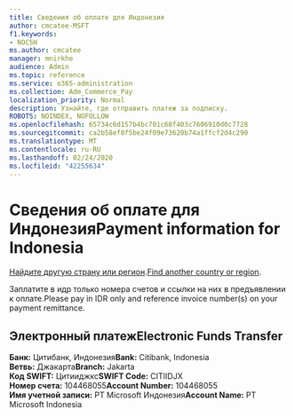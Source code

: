 ```yaml
---
title: Сведения об оплате для Индонезия
author: cmcatee-MSFT
f1.keywords:
- NOCSH
ms.author: cmcatee
manager: mnirkhe
audience: Admin
ms.topic: reference
ms.service: o365-administration
ms.collection: Adm_Commerce_Pay
localization_priority: Normal
description: Узнайте, где отправить платеж за подписку.
ROBOTS: NOINDEX, NOFOLLOW
ms.openlocfilehash: 65734c6d157b4bc701c68f403c7606910d0c7728
ms.sourcegitcommit: ca2b58ef8f5be24f09e73620b74a1ffcf2d4c290
ms.translationtype: MT
ms.contentlocale: ru-RU
ms.lasthandoff: 02/24/2020
ms.locfileid: "42255634"
---
```

# <a name="payment-information-for-indonesia"></a><span data-ttu-id="04b52-103">Сведения об оплате для Индонезия</span><span class="sxs-lookup"><span data-stu-id="04b52-103">Payment information for Indonesia</span></span>

<span data-ttu-id="04b52-104">[Найдите другую страну или регион](../billing-and-payments/pay-for-your-subscription.md).</span><span class="sxs-lookup"><span data-stu-id="04b52-104">[Find another country or region](../billing-and-payments/pay-for-your-subscription.md).</span></span> 

<span data-ttu-id="04b52-105">Заплатите в идр только номера счетов и ссылки на них в предъявлении к оплате.</span><span class="sxs-lookup"><span data-stu-id="04b52-105">Please pay in IDR only and reference invoice number(s) on your payment remittance.</span></span>

## <a name="electronic-funds-transfer"></a><span data-ttu-id="04b52-106">Электронный платеж</span><span class="sxs-lookup"><span data-stu-id="04b52-106">Electronic Funds Transfer</span></span>

<span data-ttu-id="04b52-107">**Банк:** Цитибанк, Индонезия</span><span class="sxs-lookup"><span data-stu-id="04b52-107">**Bank:** Citibank, Indonesia</span></span>  
<span data-ttu-id="04b52-108">**Ветвь:** Джакарта</span><span class="sxs-lookup"><span data-stu-id="04b52-108">**Branch:** Jakarta</span></span>  
<span data-ttu-id="04b52-109">**Код SWIFT:** Цитииджкс</span><span class="sxs-lookup"><span data-stu-id="04b52-109">**SWIFT Code:** CITIIDJX</span></span>  
<span data-ttu-id="04b52-110">**Номер счета:** 104468055</span><span class="sxs-lookup"><span data-stu-id="04b52-110">**Account Number:** 104468055</span></span>  
<span data-ttu-id="04b52-111">**Имя учетной записи:** PT Microsoft Индонезия</span><span class="sxs-lookup"><span data-stu-id="04b52-111">**Account Name:** PT Microsoft Indonesia</span></span>  